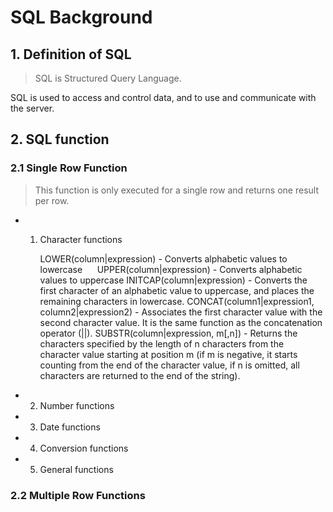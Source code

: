 # SQL Background


## 1. Definition of SQL

> SQL is Structured Query Language.
 
SQL is used to access and control data, and to use and communicate with the server.
 
## 2. SQL function 

### 2.1 Single Row Function

> This function is only executed for a single row and returns one result per row. 

- 1. Character functions

      LOWER(column|expression) - Converts alphabetic values to lowercase
      UPPER(column|expression) - Converts alphabetic values to uppercase
      INITCAP(column|expression) - Converts the first character of an alphabetic value to uppercase, and places the remaining characters in lowercase.
      CONCAT(column1|expression1, column2|expression2) - Associates the first character value with the second character value. It is the same function as the concatenation operator (||).
      SUBSTR(column|expression, m[,n]) - Returns the characters specified by the length of n characters from the character value starting at position m (if m is negative, it starts counting from the end of the character value, if n is omitted, all characters are returned to the end of the string).
      
- 2. Number functions

- 3. Date functions

- 4. Conversion functions

- 5. General functions


### 2.2 Multiple Row Functions

>


